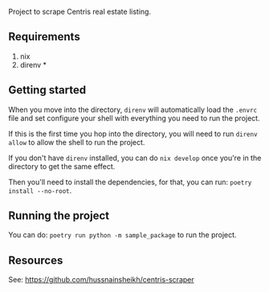 Project to scrape Centris real estate listing.

## Requirements

1. nix
2. direnv *

## Getting started

When you move into the directory, `direnv` will automatically load the `.envrc` file and set configure your shell with everything you need to run the project.

If this is the first time you hop into the directory, you will need to run `direnv allow` to allow the shell to run the project.

If you don't have `direnv` installed, you can do `nix develop` once you're in the directory to get the same effect.

Then you'll need to install the dependencies, for that, you can run: `poetry install --no-root`.

## Running the project

You can do: `poetry run python -m sample_package` to run the project.

## Resources

See: https://github.com/hussnainsheikh/centris-scraper
